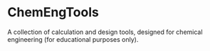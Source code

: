 # ChemEngTools
A collection of calculation and design tools, designed for chemical engineering (for educational purposes only).
